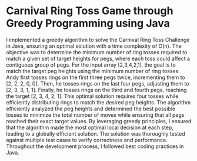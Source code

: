 # Carnival Ring Toss Game through Greedy Programming using Java
I implemented a greedy algorithm to solve the Carnival Ring Toss Challenge in Java, ensuring an optimal solution with a time complexity of O(n). The objective was to determine the minimum number of ring tosses required to match a given set of target heights for pegs, where each toss could affect a contiguous group of pegs.
For the input array [2,3,4,2,1], the goal is to match the target peg heights using the minimum number of ring tosses. Andy first tosses rings on the first three pegs twice, incrementing them to [2, 2, 2, 0, 0]. Then, he tosses rings on the last four pegs, adjusting them to [2, 3, 3, 1, 1]. Finally, he tosses rings on the third and fourth pegs, reaching the target [2, 3, 4, 2, 1]. This optimal solution requires four tosses while efficiently distributing rings to match the desired peg heights.
The algorithm efficiently analyzed the peg heights and determined the best possible tosses to minimize the total number of moves while ensuring that all pegs reached their exact target values.
By leveraging greedy principles, I ensured that the algorithm made the most optimal local decision at each step, leading to a globally efficient solution. The solution was thoroughly tested against multiple test cases to verify correctness and performance. Throughout the development process, I followed best coding practices in Java.
